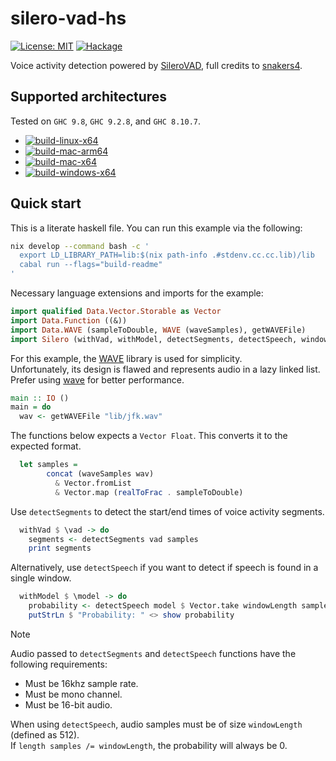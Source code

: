 # silero-vad-hs

[![License: MIT](https://img.shields.io/badge/License-MIT-green.svg)](https://opensource.org/licenses/MIT) [![Hackage](http://img.shields.io/hackage/v/silero-vad.svg)](https://hackage.haskell.org/package/silero-vad)

Voice activity detection powered by [SileroVAD](https://github.com/snakers4/silero-vad), full credits to [snakers4](https://github.com/snakers4).

## Supported architectures

Tested on ``GHC 9.8``, ``GHC 9.2.8``, and ``GHC 8.10.7``.

- [![build-linux-x64](https://github.com/qwbarch/silero-vad-hs/actions/workflows/linux-x64.yml/badge.svg)](https://github.com/qwbarch/silero-vad-hs/actions/workflows/linux-x64.yml)
- [![build-mac-arm64](https://github.com/qwbarch/silero-vad-hs/actions/workflows/mac-arm64.yml/badge.svg)](https://github.com/qwbarch/silero-vad-hs/actions/workflows/mac-arm64.yml)
- [![build-mac-x64](https://github.com/qwbarch/silero-vad-hs/actions/workflows/mac-x64.yml/badge.svg)](https://github.com/qwbarch/silero-vad-hs/actions/workflows/mac-x64.yml)
- [![build-windows-x64](https://github.com/qwbarch/silero-vad-hs/actions/workflows/windows-x64.yml/badge.svg)](https://github.com/qwbarch/silero-vad-hs/actions/workflows/windows-x64.yml)

## Quick start

This is a literate haskell file. You can run this example via the following:
```bash
nix develop --command bash -c '
  export LD_LIBRARY_PATH=lib:$(nix path-info .#stdenv.cc.cc.lib)/lib
  cabal run --flags="build-readme"
'
```

Necessary language extensions and imports for the example:
```haskell
import qualified Data.Vector.Storable as Vector
import Data.Function ((&))
import Data.WAVE (sampleToDouble, WAVE (waveSamples), getWAVEFile)
import Silero (withVad, withModel, detectSegments, detectSpeech, windowLength)
```

For this example, the [WAVE](https://hackage.haskell.org/package/WAVE) library is used for simplicity.  
Unfortunately, its design is flawed and represents audio in a lazy linked list.  
Prefer using [wave](https://hackage.haskell.org/package/wave) for better performance.

```haskell
main :: IO ()
main = do
  wav <- getWAVEFile "lib/jfk.wav"
```
The functions below expects a ``Vector Float``. This converts it to the expected format.
```haskell
  let samples =
        concat (waveSamples wav)
          & Vector.fromList
          & Vector.map (realToFrac . sampleToDouble)
```
Use ``detectSegments`` to detect the start/end times of voice activity segments.
```haskell
  withVad $ \vad -> do
    segments <- detectSegments vad samples
    print segments
```
Alternatively, use ``detectSpeech`` if you want to detect if speech is found in a single window.  
```haskell
  withModel $ \model -> do
    probability <- detectSpeech model $ Vector.take windowLength samples
    putStrLn $ "Probability: " <> show probability
```

> [!NOTE]
> Audio passed to ``detectSegments`` and ``detectSpeech`` functions have the following requirements:
> - Must be 16khz sample rate.
> - Must be mono channel.
> - Must be 16-bit audio.
>
> When using ``detectSpeech``, audio samples must be of size ``windowLength`` (defined as 512).  
> If ``length samples /= windowLength``, the probability will always be 0.
